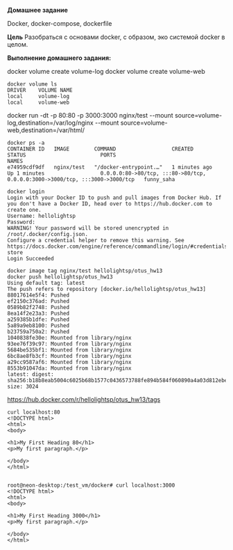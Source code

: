 **Домашнее задание**

Docker, docker-compose, dockerfile

**Цель**
Разобраться с основами docker, с образом, эко системой docker в целом.


**Выполнение домашнего задания:**


docker volume create volume-log
docker volume create volume-web
```
docker volume ls
DRIVER    VOLUME NAME
local     volume-log
local     volume-web
```
docker run -dt -p 80:80 -p 3000:3000 nginx/test --mount source=volume-log,destination=/var/log/nginx --mount source=volume-web,destination=/var/html/
```
docker ps -a
CONTAINER ID   IMAGE        COMMAND                  CREATED          STATUS                        PORTS                                                                          NAMES
e74959cdf9df   nginx/test   "/docker-entrypoint.…"   1 minutes ago    Up 1 minutes                  0.0.0.0:80->80/tcp, :::80->80/tcp, 0.0.0.0:3000->3000/tcp, :::3000->3000/tcp   funny_saha
```
```
docker login
Login with your Docker ID to push and pull images from Docker Hub. If you don't have a Docker ID, head over to https://hub.docker.com to create one.
Username: hellolightsp
Password: 
WARNING! Your password will be stored unencrypted in /root/.docker/config.json.
Configure a credential helper to remove this warning. See
https://docs.docker.com/engine/reference/commandline/login/#credentials-store
Login Succeeded

docker image tag nginx/test hellolightsp/otus_hw13
docker push hellolightsp/otus_hw13
Using default tag: latest
The push refers to repository [docker.io/hellolightsp/otus_hw13]
88017614e5f4: Pushed 
ef2150c376ad: Pushed 
0589b82f2748: Pushed 
8ea14f2e23a3: Pushed 
a259385b1dfe: Pushed 
5a89a9eb8100: Pushed 
b23759a750a2: Pushed 
1040838fe30e: Mounted from library/nginx 
93ee76f39c97: Mounted from library/nginx 
5684be535bf1: Mounted from library/nginx 
6bc8ae8fb3cf: Mounted from library/nginx 
a29cc9587af6: Mounted from library/nginx 
8553b91047da: Mounted from library/nginx 
latest: digest: sha256:b18b8eab5004c6025b68b1577c0436573788fe894b584f060890a4a03d812ebe size: 3024
```
https://hub.docker.com/r/hellolightsp/otus_hw13/tags


```
curl localhost:80
<!DOCTYPE html>
<html>
<body>

<h1>My First Heading 80</h1>
<p>My first paragraph.</p>

</body>
</html>


root@neon-desktop:/test_vm/docker# curl localhost:3000
<!DOCTYPE html>
<html>
<body>

<h1>My First Heading 3000</h1>
<p>My first paragraph.</p>

</body>
</html>
```
